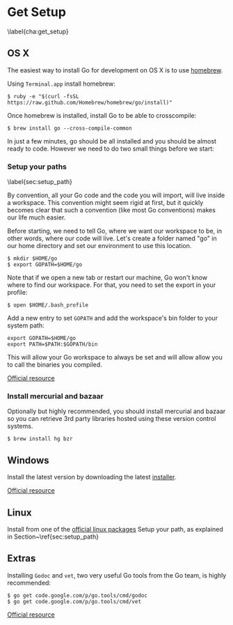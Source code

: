 # Get Setup
\label{cha:get_setup}

## OS X

The easiest way to install Go for development on OS X is to use
[homebrew](http://brew.sh/).

Using `Terminal.app` install homebrew:

    $ ruby -e "$(curl -fsSL https://raw.github.com/Homebrew/homebrew/go/install)"

Once homebrew is installed, install Go to be able to crosscompile:

    $ brew install go --cross-compile-common

In just a few minutes, go should be all installed and you should
be almost ready to code. However we need to do two small things before
we start:

### Setup your paths
\label{sec:setup_path}

By convention, all your Go code and the code you will import, will
live inside a workspace. This convention might seem rigid at first,
but it quickly becomes clear that such a convention (like most Go
conventions) makes our life much easier.

Before starting, we need to tell Go, where we want our workspace to be,
in other words,
where our code will live. Let's create a folder named "go" in our home
directory and set our environment to use this location.

    $ mkdir $HOME/go
    $ export GOPATH=$HOME/go

Note that if we open a new tab or restart our machine, Go won't know
where to find our workspace. For that, you need to set the export in
your profile:

    $ open $HOME/.bash_profile

Add a new entry to set `GOPATH` and add the workspace's bin folder to
your system path:

    export GOPATH=$HOME/go
    export PATH=$PATH:$GOPATH/bin

This will allow your Go workspace to always be set and will allow allow
you to call the binaries you compiled.


[Official resource](http://golang.org/doc/code.html#GOPATH)

### Install mercurial and bazaar

Optionally but highly recommended, you should install mercurial and
bazaar so you can retrieve 3rd party libraries hosted using these
version control systems.

    $ brew install hg bzr

## Windows

Install the latest version by downloading the latest [installer](https://code.google.com/p/go/downloads/list?q=OpSys-Windows+Type%3DInstaller).

[Official resource](http://golang.org/doc/install#windows)

## Linux

Install from one of the [official linux packages](https://code.google.com/p/go/downloads/list)
Setup your path, as explained in Section~\ref{sec:setup_path}

## Extras

Installing `Godoc` and `vet`, two very useful Go tools from the Go team,
is highly recommended:

    $ go get code.google.com/p/go.tools/cmd/godoc
    $ go get code.google.com/p/go.tools/cmd/vet

[Official resource](http://golang.org/doc/go1.2#go_tools_godoc)
